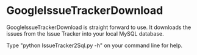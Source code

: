 GoogleIssueTrackerDownload
==========================

GoogleIssueTrackerDownload is straight forward to use. It downloads the issues from the Issue Tracker into your local MySQL database. 

Type "python IssueTracker2Sql.py -h" on your command line for help. 
